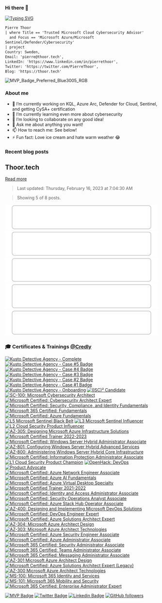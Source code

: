 ### Hi there 👋

[![Typing SVG](https://readme-typing-svg.demolab.com?font=Fira+Code&pause=1000&width=435&lines=Welcome+to+my+GitHub+profile)](https://git.io/typing-svg)

```kusto
Pierre Thoor
| where Title == 'Trusted Microsoft Cloud Cybersecurity Advisor'
  and Focus == 'Microsoft Azure/Microsoft Sentinel/Defender/Cybersecurity' 
| project 
Country: Sweden, 
Email: 'pierre@thoor.tech', 
LinkedIn: 'https://www.linkedin.com/in/pierrethoor',
Twitter: 'https://twitter.com/PierreThoor',
Blog: 'https://thoor.tech'
```

![MVP_Badge_Preferred_Blue3005_RGB](https://user-images.githubusercontent.com/34333810/197189980-e067690f-fc0c-4f2c-b7c6-425bcf53b37d.png)

### About me 

- 🔭 I’m currently working on KQL, Azure Arc, Defender for Cloud, Sentinel, and getting CySA+ certification
- 🌱 I’m currently learning even more about cybersecurity
- 👯 I’m looking to collaborate on any good idea!
- 💬 Ask me about anything you want!
- 📫 How to reach me: See below!
- ⚡ Fun fact: Love ice cream and hate warm weather 😂

### Recent blog posts
<!-- blog-post-list:start -->
## Thoor.tech



[Read more](https://pthoor.github.io/)
> Last updated: Thursday, February 16, 2023 at 7:04:30 AM

> Showing 5 of 8 posts.

[![Defender for Office 365 Blog Series - Part 2](https://raw.githubusercontent.com/pthoor/pthoor/main/blog-posts/Thoor.tech/Defender_for_Office_365_Blog_Series_-_Part_2.svg)](https://pthoor.github.io/defender-for-office-365-blog-series-part2/)
[![Defender for Office 365 Blog Series](https://raw.githubusercontent.com/pthoor/pthoor/main/blog-posts/Thoor.tech/Defender_for_Office_365_Blog_Series.svg)](https://pthoor.github.io/defender-for-office-365-blog-series/)
[![Fixing Azure SQL long-term backup retention restore](https://raw.githubusercontent.com/pthoor/pthoor/main/blog-posts/Thoor.tech/Fixing_Azure_SQL_long-term_backup_retention_restore.svg)](https://pthoor.github.io/azure-sql-ltr-restore-error/)
[![Microsoft Defender External Attack Surface Management (EASM)](https://raw.githubusercontent.com/pthoor/pthoor/main/blog-posts/Thoor.tech/Microsoft_Defender_External_Attack_Surface_Management_(EASM).svg)](https://pthoor.github.io/defender-easm-start-guide/)
[![Azure Cost Management API, Forecast and Power BI](https://raw.githubusercontent.com/pthoor/pthoor/main/blog-posts/Thoor.tech/Azure_Cost_Management_API__Forecast_and_Power_BI.svg)](https://pthoor.github.io/azure-cost-management-api-forecast-and-powerbi/)


<!-- blog-post-list:end -->

### 🎓 Certificates & Trainings [@Credly](https://www.credly.com/users/pierre-thoor/badges?sort=-state_updated_at&page=1)
<!--START_SECTION:badges-->

[![Kusto Detective Agency - Complete](https://images.credly.com/size/110x110/images/6726e724-5ce8-477e-93f5-6b39d6933273/image.png)](http://www.credly.com/badges/8c8f51b7-e1ba-4213-9f9b-0c16cafe5ceb "Kusto Detective Agency - Complete")
[![Kusto Detective Agency - Case #5 Badge](https://images.credly.com/size/110x110/images/43b452c6-89f2-4649-bb84-19f3166a833e/image.png)](http://www.credly.com/badges/7e3aa69b-5a82-4f8d-8d17-c6e4564c8e89 "Kusto Detective Agency - Case #5 Badge")
[![Kusto Detective Agency - Case #4 Badge](https://images.credly.com/size/110x110/images/e7522dc8-886b-4a5b-9436-535e1adaa5c5/image.png)](http://www.credly.com/badges/24ff3a06-06f1-4532-83e3-3cf0ac9bd38b "Kusto Detective Agency - Case #4 Badge")
[![Kusto Detective Agency - Case #3 Badge](https://images.credly.com/size/110x110/images/9e9311e6-911b-4193-86ae-9b80c8b410fe/image.png)](http://www.credly.com/badges/d729d9af-5445-40d8-b3c0-ceb3d81ca0ee "Kusto Detective Agency - Case #3 Badge")
[![Kusto Detective Agency - Case #2 Badge](https://images.credly.com/size/110x110/images/ba8eb12f-2d57-4e9c-b1da-c395bd1d7fd3/image.png)](http://www.credly.com/badges/a8b01708-cf9c-4e7a-ab70-4c579de7a2f2 "Kusto Detective Agency - Case #2 Badge")
[![Kusto Detective Agency - Case #1 Badge](https://images.credly.com/size/110x110/images/14d53c52-2701-4045-9f89-e5e510eee2fd/image.png)](http://www.credly.com/badges/78b25291-7313-4270-ae93-55e42595e746 "Kusto Detective Agency - Case #1 Badge")
[![Kusto Detective Agency - Onboarding](https://images.credly.com/size/110x110/images/84201552-025f-4b97-81c4-55be4ba896ff/image.png)](http://www.credly.com/badges/93262016-762f-4545-89f8-a8af4072b32e "Kusto Detective Agency - Onboarding")
[![(ISC)² Candidate](https://images.credly.com/size/110x110/images/3829db50-49a8-4f30-85c5-639ffc4a7b2f/image.png)](http://www.credly.com/badges/6de41b49-1d72-410b-bfe2-b38e95bdcd90 "(ISC)² Candidate")
[![SC-100: Microsoft Cybersecurity Architect](https://images.credly.com/size/110x110/images/c34a6df4-c7bd-461b-ac12-deab18ab6804/image.png)](http://www.credly.com/badges/b014582e-1e6a-48a6-b22c-93a9fa390d96 "SC-100: Microsoft Cybersecurity Architect")
[![Microsoft Certified: Cybersecurity Architect Expert](https://images.credly.com/size/110x110/images/0ba22331-acf9-4e8a-8ce3-b4cc3d376040/image.png)](http://www.credly.com/badges/db601922-78b0-4f12-ae06-95607a1bfa1e "Microsoft Certified: Cybersecurity Architect Expert")
[![Microsoft Certified: Security, Compliance, and Identity Fundamentals](https://images.credly.com/size/110x110/images/fc1352af-87fa-4947-ba54-398a0e63322e/security-compliance-and-identity-fundamentals-600x600.png)](http://www.credly.com/badges/27a7d1e2-adf3-4290-8ebf-54144a357c25 "Microsoft Certified: Security, Compliance, and Identity Fundamentals")
[![Microsoft 365 Certified: Fundamentals](https://images.credly.com/size/110x110/images/0c6d9839-f468-4adc-987d-5cfae4a9ee67/image.png)](http://www.credly.com/badges/9e7c0064-3282-42ea-876c-9a24fde8facd "Microsoft 365 Certified: Fundamentals")
[![Microsoft Certified: Azure Fundamentals](https://images.credly.com/size/110x110/images/be8fcaeb-c769-4858-b567-ffaaa73ce8cf/image.png)](http://www.credly.com/badges/0abbb76b-77cc-4fc9-87b7-42844dd36762 "Microsoft Certified: Azure Fundamentals")
[![L5 Microsoft Sentinel Black Belt](https://images.credly.com/size/110x110/images/23d9f8d7-d662-4b93-b1b2-2fbe5b9e06e7/CREDLY_Microsoft_Sentinel_Black_Belt_V1.png)](http://www.credly.com/badges/28b47cc0-a5be-41c3-95a3-1237917fc633 "L5 Microsoft Sentinel Black Belt")
[![L3 Microsoft Sentinel Influencer](https://images.credly.com/size/110x110/images/41b63430-ded3-4d19-994c-494e91821d3d/CREDLY_Microsoft_Cloud_Security_Digital_Badges_Sentinel_Influencer.png)](http://www.credly.com/badges/97ae9753-b447-47b1-9bb7-57efdda4a245 "L3 Microsoft Sentinel Influencer")
[![L2 Cloud Security Product Influencer](https://images.credly.com/size/110x110/images/3eaf938e-b1e2-4a1a-b3bf-896e4e00c36b/CREDLY_Microsoft_Cloud_Security_Digital_Badges_Product_Influencer.png)](http://www.credly.com/badges/9816a9d3-6c2e-41d5-926a-fbfa1c63e9c5 "L2 Cloud Security Product Influencer")
[![AZ-305: Designing Microsoft Azure Infrastructure Solutions](https://images.credly.com/size/110x110/images/9d7dc4c0-5681-41fc-b96b-26e9157786d7/image.png)](http://www.credly.com/badges/dcf84c91-d8b7-4ce1-9a61-bbefef23aec5 "AZ-305: Designing Microsoft Azure Infrastructure Solutions")
[![Microsoft Certified Trainer 2022-2023](https://images.credly.com/size/110x110/images/bb4156e4-c2e1-4399-b03c-af6feb7a6cc4/image.png)](http://www.credly.com/badges/1e4b948d-3555-432c-940d-0fbcd9ba96fb "Microsoft Certified Trainer 2022-2023")
[![Microsoft Certified: Windows Server Hybrid Administrator Associate](https://images.credly.com/size/110x110/images/9383e4b7-dbc0-4618-be67-3cd02fba948a/image.png)](http://www.credly.com/badges/5edb4e0f-4ac5-437f-9153-f0787e79a0c7 "Microsoft Certified: Windows Server Hybrid Administrator Associate")
[![AZ-801: Configuring Windows Server Hybrid Advanced Services](https://images.credly.com/size/110x110/images/cc3c9fd5-123a-439e-a297-e31f40b79aaa/image.png)](http://www.credly.com/badges/392c0089-a348-4bd7-ab1a-9c89b33d5f43 "AZ-801: Configuring Windows Server Hybrid Advanced Services")
[![AZ-800: Administering Windows Server Hybrid Core Infrastructure](https://images.credly.com/size/110x110/images/863b781b-4c02-47e9-bb31-11a2a1e2fd79/image.png)](http://www.credly.com/badges/7ba696d8-64de-4cf7-9ba6-10f29b289cfb "AZ-800: Administering Windows Server Hybrid Core Infrastructure")
[![Microsoft Certified: Information Protection Administrator Associate](https://images.credly.com/size/110x110/images/c36c96ec-5e83-4a77-868d-aca5e757cb92/information-protection-administrator-associate-600x600.png)](http://www.credly.com/badges/5cc1c547-2aec-4db3-baac-a06e31a22cef "Microsoft Certified: Information Protection Administrator Associate")
[![L1 Cloud Security Product Champion](https://images.credly.com/size/110x110/images/d61f7412-22b1-48e0-802a-53651e31158b/CREDLY_Microsoft_Cloud_Security_Digital_Badges_Product_Champion.png)](http://www.credly.com/badges/b6a33f35-efd5-4001-84fc-27f8aaba08ff "L1 Cloud Security Product Champion")
[![OpenHack: DevOps](https://images.credly.com/size/110x110/images/0384f554-6401-42d2-b494-02a6d2fd3013/DevOps.png)](http://www.credly.com/badges/ef3e30cb-5b02-469e-a576-6a8be4adeaf8 "OpenHack: DevOps")
[![Product Advocate](https://images.credly.com/size/110x110/images/fc9813bf-dc40-4491-aa49-78e7111f534f/Microsoft_Cloud_Security_Digital_Badge_Product_Advocate_2021.png)](http://www.credly.com/badges/bcbd568d-d00e-449d-9190-8b8ce084640c "Product Advocate")
[![Microsoft Certified: Azure Network Engineer Associate](https://images.credly.com/size/110x110/images/c3a2e51d-7984-48cc-a4cb-88d4e8487037/azure-network-engineer-associate-600x600.png)](http://www.credly.com/badges/1accb464-e133-47a5-9875-b71aa6203c2a "Microsoft Certified: Azure Network Engineer Associate")
[![Microsoft Certified: Azure AI Fundamentals](https://images.credly.com/size/110x110/images/4136ced8-75d5-4afb-8677-40b6236e2672/azure-ai-fundamentals-600x600.png)](http://www.credly.com/badges/18293913-ac4e-4378-af35-6bb87af7ef17 "Microsoft Certified: Azure AI Fundamentals")
[![Microsoft Certified: Azure Virtual Desktop Specialty](https://images.credly.com/size/110x110/images/ea009208-e2d6-432e-bbf6-d34d28b0835f/azure-virtual-desktop-specialty-600x600.png)](http://www.credly.com/badges/6eed156e-16a6-4bd2-b08c-b25077553aca "Microsoft Certified: Azure Virtual Desktop Specialty")
[![Microsoft Certified Trainer 2021-2022](https://images.credly.com/size/110x110/images/a6ea4416-4f34-4a85-bc24-eb3fe32fd241/MCT-Microsoft_Certified_Trainer-600x600.png)](http://www.credly.com/badges/369b664e-8082-4849-ba98-2747516499e4 "Microsoft Certified Trainer 2021-2022")
[![Microsoft Certified: Identity and Access Administrator Associate](https://images.credly.com/size/110x110/images/91295436-0704-4b98-8e1a-ef5f937bda21/identity-and-access-administrator-associate-600x600.png)](http://www.credly.com/badges/241a4a34-eceb-45a5-b13b-2cb23e48f028 "Microsoft Certified: Identity and Access Administrator Associate")
[![Microsoft Certified: Security Operations Analyst Associate](https://images.credly.com/size/110x110/images/7e75516f-5149-4d19-8d09-aa3dab4907cb/security-operations-analyst-associate-600x600.png)](http://www.credly.com/badges/84efc505-3fc5-4c28-87ed-405a8f1665b7 "Microsoft Certified: Security Operations Analyst Associate")
[![Microsoft Certified: Azure Stack Hub Operator Associate](https://images.credly.com/size/110x110/images/58a01ed5-1323-45f5-bc6b-2ab9beaf2ccf/azure-stack-hub-operator-associate-600x600.png)](http://www.credly.com/badges/d66af953-81a1-4b53-85d7-2038989be6fe "Microsoft Certified: Azure Stack Hub Operator Associate")
[![AZ-400: Designing and Implementing Microsoft DevOps Solutions](https://images.credly.com/size/110x110/images/107e2eb6-f394-40eb-83d2-d8c9b7d34555/exam-az400-600x600.png)](http://www.credly.com/badges/faf288c2-04cd-4bd9-8156-dd8b43888b13 "AZ-400: Designing and Implementing Microsoft DevOps Solutions")
[![Microsoft Certified: DevOps Engineer Expert](https://images.credly.com/size/110x110/images/c3ab66f8-5d59-4afa-a6c2-0ba30a1989ca/CERT-Expert-DevOps-Engineer-600x600.png)](http://www.credly.com/badges/7f651b68-2383-4fb3-ace6-f20870795582 "Microsoft Certified: DevOps Engineer Expert")
[![Microsoft Certified: Azure Solutions Architect Expert](https://images.credly.com/size/110x110/images/987adb7e-49be-4e24-b67e-55986bd3fe66/azure-solutions-architect-expert-600x600.png)](http://www.credly.com/badges/97b3b499-6521-4a99-be33-6f09ad2b5579 "Microsoft Certified: Azure Solutions Architect Expert")
[![AZ-304: Microsoft Azure Architect Design](https://images.credly.com/size/110x110/images/bfdff01e-a9dd-41fc-9301-8a90585c19bb/EXAM-Expert-AZ-304-600x600.png)](http://www.credly.com/badges/8a885f2e-0211-430a-adea-d348b2937f35 "AZ-304: Microsoft Azure Architect Design")
[![AZ-303: Microsoft Azure Architect Technologies](https://images.credly.com/size/110x110/images/285339cc-675a-4b1a-bdd9-283868af2fc8/EXAM-Expert-AZ-303-600x600.png)](http://www.credly.com/badges/f391ad14-9969-4dd6-9728-44c913dc8a58 "AZ-303: Microsoft Azure Architect Technologies")
[![Microsoft Certified: Azure Security Engineer Associate](https://images.credly.com/size/110x110/images/1ad16b6f-2c71-4a2e-ae74-ec69c4766039/azure-security-engineer-associate600x600.png)](http://www.credly.com/badges/63b03573-edb9-4ac9-abea-e9a9f4762674 "Microsoft Certified: Azure Security Engineer Associate")
[![Microsoft Certified: Azure Administrator Associate](https://images.credly.com/size/110x110/images/336eebfc-0ac3-4553-9a67-b402f491f185/azure-administrator-associate-600x600.png)](http://www.credly.com/badges/0a5e5299-ec92-41f5-a55b-9462ff2885c9 "Microsoft Certified: Azure Administrator Associate")
[![Microsoft 365 Certified: Security Administrator Associate](https://images.credly.com/size/110x110/images/e1b12077-7be7-493a-8b7a-afa6e58182ce/microsoft365-security-administrator-associate-600x600.png)](http://www.credly.com/badges/b8de8313-b9c6-4cc9-a32a-5614660268ca "Microsoft 365 Certified: Security Administrator Associate")
[![Microsoft 365 Certified: Teams Administrator Associate](https://images.credly.com/size/110x110/images/59db067c-f0e9-44a8-bcc7-53a960274bfb/CERT-Associate-Microsoft365-Teams-Administrator.png)](http://www.credly.com/badges/295bfd8a-e9ad-48e5-8a18-b141197cdee9 "Microsoft 365 Certified: Teams Administrator Associate")
[![Microsoft 365 Certified: Messaging Administrator Associate](https://images.credly.com/size/110x110/images/8d90420f-2166-4168-8f81-b4992777a57f/image.png)](http://www.credly.com/badges/c3395056-df0e-4aac-a760-60919a7be78d "Microsoft 365 Certified: Messaging Administrator Associate")
[![AZ-301 Microsoft Azure Architect Design](https://images.credly.com/size/110x110/images/28004779-9175-4fc8-be6f-448663c9422b/exam-az301-600x600.png)](http://www.credly.com/badges/fe5424c7-a1ce-4a81-b813-a193ecf1cd37 "AZ-301 Microsoft Azure Architect Design")
[![Microsoft Certified: Azure Solutions Architect Expert (Legacy)](https://images.credly.com/size/110x110/images/649069f9-27f1-4d2b-92bc-c674bc67bd02/azure-solutions-architect-expert-600x600.png)](http://www.credly.com/badges/24c0538e-78ba-4314-91f2-b0676ef73583 "Microsoft Certified: Azure Solutions Architect Expert (Legacy)")
[![AZ-300 Microsoft Azure Architect Technologies](https://images.credly.com/size/110x110/images/c66ddfa8-4e9d-41e4-bf98-244a4d55a14e/exam-az300-600x600.png)](http://www.credly.com/badges/012d5275-629b-41da-af65-ee2bbdc1c06b "AZ-300 Microsoft Azure Architect Technologies")
[![MS-100: Microsoft 365 Identity and Services](https://images.credly.com/size/110x110/images/0c7981d8-e5c6-44c9-8bd6-563664c609cd/exam-ms100-600x600.png)](http://www.credly.com/badges/e033c942-7afb-4e5b-b9b3-7eee90237aff "MS-100: Microsoft 365 Identity and Services")
[![MS-101: Microsoft 365 Mobility and Security](https://images.credly.com/size/110x110/images/f5aaf5dc-9ef4-4ecd-8886-a68c83e32fc5/exam-ms100_1-600x600.png)](http://www.credly.com/badges/17bb866c-1797-4f44-94fc-b270772453b5 "MS-101: Microsoft 365 Mobility and Security")
[![Microsoft 365 Certified: Enterprise Administrator Expert](https://images.credly.com/size/110x110/images/dfa4cb20-16ed-42ca-90a5-6528b62ee651/microsoft365-enterprise-adminstrator-expert-600x600.png)](http://www.credly.com/badges/d04f2e88-341e-430d-a9c9-c1c7cef357f5 "Microsoft 365 Certified: Enterprise Administrator Expert")
<!--END_SECTION:badges-->

[![MVP Badge](https://img.shields.io/badge/-Microsoft-blue?style=flat-square&logo=Microsoft&logoColor=white&link=https://mvp.microsoft.com/en-us/PublicProfile/5004683)](https://mvp.microsoft.com/en-us/PublicProfile/5004683)
[![Twitter Badge](https://img.shields.io/twitter/follow/PierreThoor?style=social)](https://twitter.com/PierreThoor)
[![Linkedin Badge](https://img.shields.io/badge/-PierreThoor-blue?style=flat-square&logo=Linkedin&logoColor=white&link=https://www.linkedin.com/in/pierrethoor/)](https://www.linkedin.com/in/pierrethoor/) 
[![GitHub followers](https://img.shields.io/github/followers/pthoor?label=Follow&style=social)](https://github.com/pthoor/?tab=follow)
